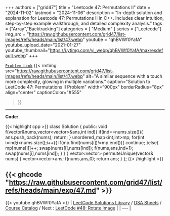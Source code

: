 
+++
authors = ["grid47"]
title = "Leetcode 47: Permutations II"
date = "2024-11-02"
lastmod = "2024-11-06"
description = "In-depth solution and explanation for Leetcode 47: Permutations II in C++. Includes clear intuition, step-by-step example walkthrough, and detailed complexity analysis."
tags = ["Array","Backtracking"]
categories = [
    "Medium"
]
series = ["Leetcode"]
img_src = "https://raw.githubusercontent.com/grid47/list-images/refs/heads/main/list/47.webp"
youtube = "qhBVWf0YafA"
youtube_upload_date="2021-01-27"
youtube_thumbnail="https://i.ytimg.com/vi_webp/qhBVWf0YafA/maxresdefault.webp"
+++



[`Problem Link`](https://leetcode.com/problems/permutations-ii/description/)
{{< rmtimg 
    src="https://raw.githubusercontent.com/grid47/list-images/refs/heads/main/list/47.webp" 
    alt="A similar sequence with a touch more complexity, glowing in multiple variations."
    caption="Solution to LeetCode 47: Permutations II Problem"
    width="900px"
    borderRadius="8px"
    align="center" 
    captionColor="#555"
>}}
---
**Code:**

{{< highlight cpp >}}
class Solution {
public:
    void f(vector<int>&nums,vector<vector<int>>&ans,int ind){
        if(ind==nums.size()){
            ans.push_back(nums);
            return;
        }
        unordered_map<int,int>mp;
        for(int i=ind;i<nums.size();i++){
            if(mp.find(nums[i])!=mp.end()){
                continue;
            }else{
                mp[nums[i]]++;
                swap(nums[i],nums[ind]);
                f(nums,ans,ind+1);
                swap(nums[i],nums[ind]);
            }
        }
    }
    vector<vector<int>> permuteUnique(vector<int>& nums) {
        vector<vector<int>>ans;
        f(nums,ans,0);
        return ans;
    }
};
{{< /highlight >}}

{{< ghcode "https://raw.githubusercontent.com/grid47/list/refs/heads/main/exp/47.md" >}}
---
{{< youtube qhBVWf0YafA >}}
| [LeetCode Solutions Library](https://grid47.xyz/leetcode/) / [DSA Sheets](https://grid47.xyz/sheets/) / [Course Catalog](https://grid47.xyz/courses/) / Next : [LeetCode #48: Rotate Image](https://grid47.xyz/leetcode/solution-48-rotate-image/) |
| --- |
